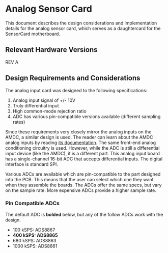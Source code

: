 # Analog Sensor Card

This document describes the design considerations and implementation details for the analog sensor card, which serves as a daughtercard for the SensorCard motherboard.

## Relevant Hardware Versions

REV A

## Design Requirements and Considerations

The analog input card was designed to the following specifications:

1. Analog input signal of +/- 10V
2. Truly differential input
3. High common-mode rejection ratio
4. ADC has various pin-compatible versions available (different sampling rates)

Since these requirements very closely mirror the analog inputs on the AMDC, a similar design is used. The reader can learn about the AMDC analog inputs by reading [its documentation](https://github.com/Severson-Group/AMDC-Hardware/blob/develop/docs/Analog.md). The same front-end analog conditioning circuitry is used. However, while the ADC is still a differential input device (like the AMDC), it is a different part. This analog input board has a single-channel 16-bit ADC that accepts differential inputs. The digital interface is standard SPI.

Various ADCs are available which are pin-compatible to the part designed into the PCB. This means that the user can select which one they want when they assemble the boards. The ADCs offer the same specs, but vary on the sample rate. More expensive ADCs provide a higher sample rate.

### Pin Compatible ADCs

The default ADC is **bolded** below, but any of the follow ADCs work with the design.

- 100 kSPS: ADS8867
- **400 kSPS: ADS8865**
- 680 kSPS: ADS8863
- 1000 kSPS: ADS8861
